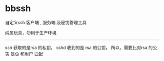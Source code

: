 # bbssh
自定义ssh 客户端 , 服务端 及秘钥管理工具

纯属玩具，勿用于生产环境


----

ssh 获取的是rsa 的私钥， 
sshd 收到的是 rsa 的公钥，
所以，需要比对rsa 的公钥 是否 和用户 匹配
